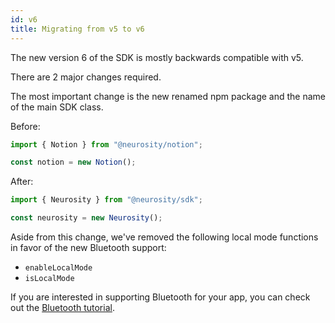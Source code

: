 ```yaml
---
id: v6
title: Migrating from v5 to v6
---
```


The new version 6 of the SDK is mostly backwards compatible with v5.

There are 2 major changes required.

The most important change is the new renamed npm package and the name of the main SDK class.

Before:

```ts
import { Notion } from "@neurosity/notion";

const notion = new Notion();
```

After:

```ts
import { Neurosity } from "@neurosity/sdk";

const neurosity = new Neurosity();
```

Aside from this change, we've removed the following local mode functions in favor of the new Bluetooth support:

- `enableLocalMode`
- `isLocalMode`

If you are interested in supporting Bluetooth for your app, you can check out the [Bluetooth tutorial](/docs/api/streaming).
